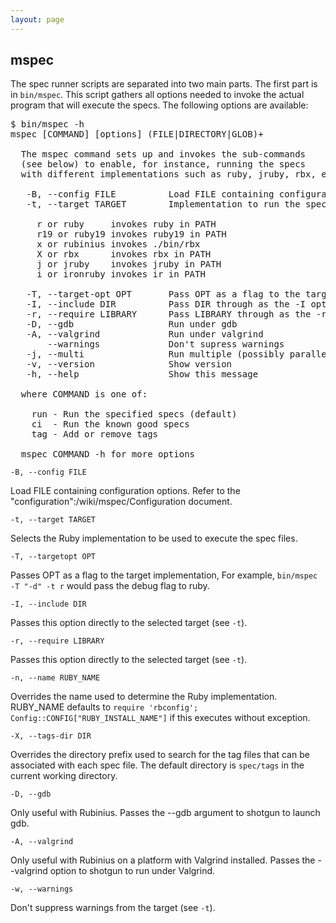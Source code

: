 ```yaml
---
layout: page
---
```


## mspec

The spec runner scripts are separated into two main parts. The first part is in `bin/mspec`. This script gathers all options needed to invoke the actual program that will execute the specs. The following options are available:

<pre>
$ bin/mspec -h
mspec [COMMAND] [options] (FILE|DIRECTORY|GLOB)+

  The mspec command sets up and invokes the sub-commands
  (see below) to enable, for instance, running the specs
  with different implementations such as ruby, jruby, rbx, etc.

   -B, --config FILE          Load FILE containing configuration options
   -t, --target TARGET        Implementation to run the specs, where:

     r or ruby     invokes ruby in PATH
     r19 or ruby19 invokes ruby19 in PATH
     x or rubinius invokes ./bin/rbx
     X or rbx      invokes rbx in PATH
     j or jruby    invokes jruby in PATH
     i or ironruby invokes ir in PATH

   -T, --target-opt OPT       Pass OPT as a flag to the target implementation
   -I, --include DIR          Pass DIR through as the -I option to the target
   -r, --require LIBRARY      Pass LIBRARY through as the -r option to the target
   -D, --gdb                  Run under gdb
   -A, --valgrind             Run under valgrind
       --warnings             Don't supress warnings
   -j, --multi                Run multiple (possibly parallel) subprocesses
   -v, --version              Show version
   -h, --help                 Show this message

  where COMMAND is one of:

    run - Run the specified specs (default)
    ci  - Run the known good specs
    tag - Add or remove tags

  mspec COMMAND -h for more options
</pre>


<code>-B, --config FILE</code>

Load FILE containing configuration options. Refer to the "configuration":/wiki/mspec/Configuration document.

<code>-t, --target TARGET</code>

Selects the Ruby implementation to be used to execute the spec files.

<code>-T, --targetopt OPT</code>

Passes OPT as a flag to the target implementation, For example, <code>bin/mspec -T "-d" -t r</code> would pass the debug flag to ruby.

<code>-I, --include DIR</code>

Passes this option directly to the selected target (see <code>-t</code>).

<code>-r, --require LIBRARY</code>

Passes this option directly to the selected target (see <code>-t</code>).

<code>-n, --name RUBY_NAME</code>

Overrides the name used to determine the Ruby implementation. RUBY_NAME defaults to <code>require 'rbconfig'; Config::CONFIG["RUBY_INSTALL_NAME"]</code> if this executes without exception.

<code>-X, --tags-dir DIR</code>

Overrides the directory prefix used to search for the tag files that can be associated with each spec file. The default directory is `spec/tags` in the current working directory.

<code>-D, --gdb</code>

Only useful with Rubinius. Passes the --gdb argument to shotgun to launch gdb.

<code>-A, --valgrind</code>

Only useful with Rubinius on a platform with Valgrind installed. Passes the --valgrind option to shotgun to run under Valgrind.

<code>-w, --warnings</code>

Don't suppress warnings from the target (see <code>-t</code>).

